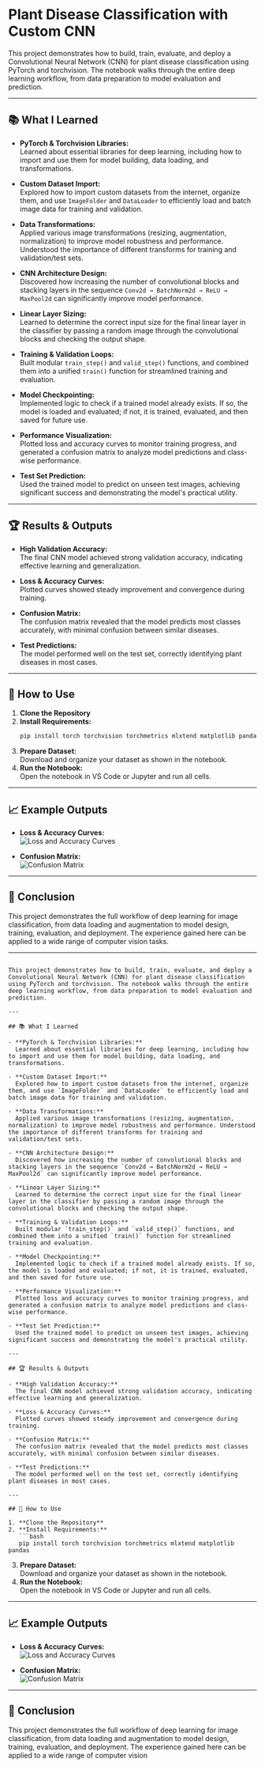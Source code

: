 # Plant Disease Classification with Custom CNN

This project demonstrates how to build, train, evaluate, and deploy a Convolutional Neural Network (CNN) for plant disease classification using PyTorch and torchvision. The notebook walks through the entire deep learning workflow, from data preparation to model evaluation and prediction.

---

## 📚 What I Learned

- **PyTorch & Torchvision Libraries:**  
  Learned about essential libraries for deep learning, including how to import and use them for model building, data loading, and transformations.

- **Custom Dataset Import:**  
  Explored how to import custom datasets from the internet, organize them, and use `ImageFolder` and `DataLoader` to efficiently load and batch image data for training and validation.

- **Data Transformations:**  
  Applied various image transformations (resizing, augmentation, normalization) to improve model robustness and performance. Understood the importance of different transforms for training and validation/test sets.

- **CNN Architecture Design:**  
  Discovered how increasing the number of convolutional blocks and stacking layers in the sequence `Conv2d → BatchNorm2d → ReLU → MaxPool2d` can significantly improve model performance.

- **Linear Layer Sizing:**  
  Learned to determine the correct input size for the final linear layer in the classifier by passing a random image through the convolutional blocks and checking the output shape.

- **Training & Validation Loops:**  
  Built modular `train_step()` and `valid_step()` functions, and combined them into a unified `train()` function for streamlined training and evaluation.

- **Model Checkpointing:**  
  Implemented logic to check if a trained model already exists. If so, the model is loaded and evaluated; if not, it is trained, evaluated, and then saved for future use.

- **Performance Visualization:**  
  Plotted loss and accuracy curves to monitor training progress, and generated a confusion matrix to analyze model predictions and class-wise performance.

- **Test Set Prediction:**  
  Used the trained model to predict on unseen test images, achieving significant success and demonstrating the model's practical utility.

---

## 🏆 Results & Outputs

- **High Validation Accuracy:**  
  The final CNN model achieved strong validation accuracy, indicating effective learning and generalization.

- **Loss & Accuracy Curves:**  
  Plotted curves showed steady improvement and convergence during training.

- **Confusion Matrix:**  
  The confusion matrix revealed that the model predicts most classes accurately, with minimal confusion between similar diseases.

- **Test Predictions:**  
  The model performed well on the test set, correctly identifying plant diseases in most cases.

---

## 🚀 How to Use

1. **Clone the Repository**
2. **Install Requirements:**  
   ```bash
   pip install torch torchvision torchmetrics mlxtend matplotlib pandas
   ```
3. **Prepare Dataset:**  
   Download and organize your dataset as shown in the notebook.
4. **Run the Notebook:**  
   Open the notebook in VS Code or Jupyter and run all cells.

---

## 📈 Example Outputs

- **Loss & Accuracy Curves:**  
  ![Loss and Accuracy Curves](https://github.com/Ameyo10/Plant-Disease-detectection-model-using-CNN/blob/main/Loss%20and%20Accuracy%20curve%20of%20my%20model_training.png)

- **Confusion Matrix:**  
  ![Confusion Matrix](https://github.com/Ameyo10/Plant-Disease-detectection-model-using-CNN/blob/main/Confusion%20Matrix%20of%20my%20model.png)

---

## 📝 Conclusion

This project demonstrates the full workflow of deep learning for image classification, from data loading and augmentation to model design, training, evaluation, and deployment. The experience gained here can be applied to a wide range of computer vision tasks.

---
```# Plant Disease Classification with Custom CNN

This project demonstrates how to build, train, evaluate, and deploy a Convolutional Neural Network (CNN) for plant disease classification using PyTorch and torchvision. The notebook walks through the entire deep learning workflow, from data preparation to model evaluation and prediction.

---

## 📚 What I Learned

- **PyTorch & Torchvision Libraries:**  
  Learned about essential libraries for deep learning, including how to import and use them for model building, data loading, and transformations.

- **Custom Dataset Import:**  
  Explored how to import custom datasets from the internet, organize them, and use `ImageFolder` and `DataLoader` to efficiently load and batch image data for training and validation.

- **Data Transformations:**  
  Applied various image transformations (resizing, augmentation, normalization) to improve model robustness and performance. Understood the importance of different transforms for training and validation/test sets.

- **CNN Architecture Design:**  
  Discovered how increasing the number of convolutional blocks and stacking layers in the sequence `Conv2d → BatchNorm2d → ReLU → MaxPool2d` can significantly improve model performance.

- **Linear Layer Sizing:**  
  Learned to determine the correct input size for the final linear layer in the classifier by passing a random image through the convolutional blocks and checking the output shape.

- **Training & Validation Loops:**  
  Built modular `train_step()` and `valid_step()` functions, and combined them into a unified `train()` function for streamlined training and evaluation.

- **Model Checkpointing:**  
  Implemented logic to check if a trained model already exists. If so, the model is loaded and evaluated; if not, it is trained, evaluated, and then saved for future use.

- **Performance Visualization:**  
  Plotted loss and accuracy curves to monitor training progress, and generated a confusion matrix to analyze model predictions and class-wise performance.

- **Test Set Prediction:**  
  Used the trained model to predict on unseen test images, achieving significant success and demonstrating the model's practical utility.

---

## 🏆 Results & Outputs

- **High Validation Accuracy:**  
  The final CNN model achieved strong validation accuracy, indicating effective learning and generalization.

- **Loss & Accuracy Curves:**  
  Plotted curves showed steady improvement and convergence during training.

- **Confusion Matrix:**  
  The confusion matrix revealed that the model predicts most classes accurately, with minimal confusion between similar diseases.

- **Test Predictions:**  
  The model performed well on the test set, correctly identifying plant diseases in most cases.

---

## 🚀 How to Use

1. **Clone the Repository**
2. **Install Requirements:**  
   ```bash
   pip install torch torchvision torchmetrics mlxtend matplotlib pandas
   ```
3. **Prepare Dataset:**  
   Download and organize your dataset as shown in the notebook.
4. **Run the Notebook:**  
   Open the notebook in VS Code or Jupyter and run all cells.

---

## 📈 Example Outputs

- **Loss & Accuracy Curves:**  
  ![Loss and Accuracy Curves](https://github.com/Ameyo10/Plant-Disease-detectection-model-using-CNN/blob/main/Loss%20and%20Accuracy%20curve%20of%20my%20model_training.png)

- **Confusion Matrix:**  
  ![Confusion Matrix]()

---

## 📝 Conclusion

This project demonstrates the full workflow of deep learning for image classification, from data loading and augmentation to model design, training, evaluation, and deployment. The experience gained here can be applied to a wide range of computer vision
